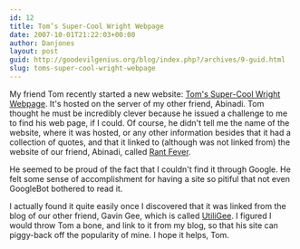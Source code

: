 ```yaml
---
id: 12
title: Tom’s Super-Cool Wright Webpage
date: 2007-10-01T21:22:03+00:00
author: Danjones
layout: post
guid: http://goodevilgenius.org/blog/index.php?/archives/9-guid.html
slug: toms-super-cool-wright-webpage
---
```

My friend Tom recently started a new website: [Tom's Super-Cool Wright Webpage](http://quotes.moonlightcrew.com/). It's hosted on the server of my other friend, Abinadi. Tom thought he must be incredibly clever because he issued a challenge to me to find his web page, if I could. Of course, he didn't tell me the name of the website, where it was hosted, or any other information besides that it had a collection of quotes, and that it linked to (although was not linked from) the website of our friend, Abinadi, called [Rant Fever](http://www.rantfever.com/).

He seemed to be proud of the fact that I couldn't find it through Google. He felt some sense of accomplishment for having a site so pitiful that not even GoogleBot bothered to read it.

I actually found it quite easily once I discovered that it was linked from the blog of our other friend, Gavin Gee, which is called [UtiliGee](https://gavingee.blogspot.com). I figured I would throw Tom a bone, and link to it from my blog, so that his site can piggy-back off the popularity of mine. I hope it helps, Tom.
